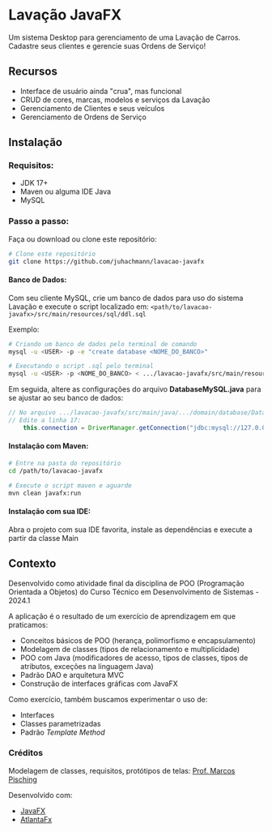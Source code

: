 # Lavação JavaFX

Um sistema Desktop para gerenciamento de uma Lavação de Carros. Cadastre seus clientes e gerencie suas Ordens de Serviço!

## Recursos
- Interface de usuário ainda "crua", mas funcional
- CRUD de cores, marcas, modelos e serviços da Lavação
- Gerenciamento de Clientes e seus veículos
- Gerenciamento de Ordens de Serviço

## Instalação

### Requisitos: 

- JDK 17+
- Maven ou alguma IDE Java
- MySQL

### Passo a passo:

Faça ou download ou clone este repositório:
```bash
# Clone este repositório
git clone https://github.com/juhachmann/lavacao-javafx
```

#### Banco de Dados:

Com seu cliente MySQL, crie um banco de dados para uso do sistema Lavação e execute o script localizado em:
`<path/to/lavacao-javafx>/src/main/resources/sql/ddl.sql`

Exemplo:
```bash
# Criando um banco de dados pelo terminal de comando
mysql -u <USER> -p -e "create database <NOME_DO_BANCO>"

# Executando o script .sql pelo terminal
mysql -u <USER> -p <NOME_DO_BANCO> < .../lavacao-javafx/src/main/resources/sql/ddl.sql
```

Em seguida, altere as configurações do arquivo **DatabaseMySQL.java** para se ajustar ao seu banco de dados:


```java
// No arquivo .../lavacao-javafx/src/main/java/.../domain/database/DatabaseMySQL.java
// Edite a linha 17: 
	this.connection = DriverManager.getConnection("jdbc:mysql://127.0.0.1/<SEU_BANCO_DE_DADOS>", "<USUARIO>","<SENHA>");
```

#### Instalação com Maven:

```bash
# Entre na pasta do repositório
cd /path/to/lavacao-javafx

# Execute o script maven e aguarde
mvn clean javafx:run
```

#### Instalação com sua IDE:

Abra o projeto com sua IDE favorita, instale as dependências e execute a partir da classe Main

## Contexto
Desenvolvido como atividade final da disciplina de POO (Programação Orientada a Objetos) do Curso Técnico em Desenvolvimento de Sistemas - 2024.1

A aplicação é o resultado de um exercício de aprendizagem em que praticamos: 
- Conceitos básicos de POO (herança, polimorfismo e encapsulamento)
- Modelagem de classes (tipos de relacionamento e multiplicidade)
- POO com Java (modificadores de acesso, tipos de classes, tipos de atributos, exceções na linguagem Java)
-  Padrão DAO e arquitetura MVC
- Construção de interfaces gráficas com JavaFX

Como exercício, também buscamos experimentar o uso de:
- Interfaces
- Classes parametrizadas
- Padrão *Template Method*
  
### Créditos
Modelagem de classes, requisitos, protótipos de telas: [Prof. Marcos Pisching](https://github.com/mpisching)

Desenvolvido com: 
- [JavaFX](https://openjfx.io/)
- [AtlantaFx](https://github.com/mkpaz/atlantafx)
